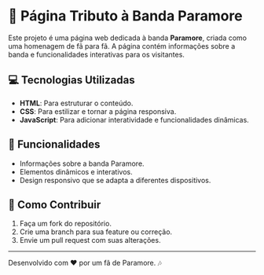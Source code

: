 # 🎸 Página Tributo à Banda Paramore

Este projeto é uma página web dedicada à banda **Paramore**, criada como uma homenagem de fã para fã. A página contém informações sobre a banda e funcionalidades interativas para os visitantes.

## 💻 Tecnologias Utilizadas
- **HTML**: Para estruturar o conteúdo.
- **CSS**: Para estilizar e tornar a página responsiva.
- **JavaScript**: Para adicionar interatividade e funcionalidades dinâmicas.

## 🌟 Funcionalidades
- Informações sobre a banda Paramore.
- Elementos dinâmicos e interativos.
- Design responsivo que se adapta a diferentes dispositivos.

## 📢 Como Contribuir
1. Faça um fork do repositório.
2. Crie uma branch para sua feature ou correção.
3. Envie um pull request com suas alterações.

---

Desenvolvido com ❤️ por um fã de Paramore. 🎶
